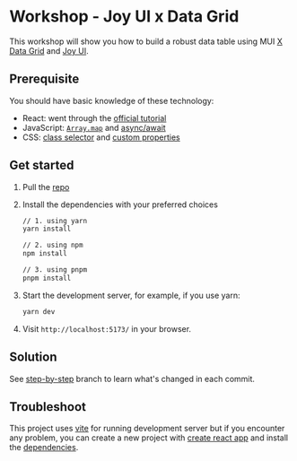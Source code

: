 # Workshop - Joy UI x Data Grid

This workshop will show you how to build a robust data table using MUI [X Data Grid](https://mui.com/x/react-data-grid/) and [Joy UI](https://mui.com/joy-ui/getting-started/overview/).

## Prerequisite

You should have basic knowledge of these technology:

- React: went through the [official tutorial](https://react.dev/learn/tutorial-tic-tac-toe)
- JavaScript: [`Array.map`](https://developer.mozilla.org/en-US/docs/Web/JavaScript/Reference/Global_Objects/Array/map) and [async/await](https://developer.mozilla.org/en-US/docs/Web/JavaScript/Reference/Statements/async_function)
- CSS: [class selector](https://developer.mozilla.org/en-US/docs/Web/CSS/Class_selectors) and [custom properties](https://developer.mozilla.org/en-US/docs/Web/CSS/Using_CSS_custom_properties)

## Get started

1. Pull the [repo](https://github.com/mui/workshop-joy-datagrid)
2. Install the dependencies with your preferred choices

   ```sh
   // 1. using yarn
   yarn install

   // 2. using npm
   npm install

   // 3. using pnpm
   pnpm install
   ```

3. Start the development server, for example, if you use yarn:

   ```sh
   yarn dev
   ```

4. Visit `http://localhost:5173/` in your browser.

## Solution

See [step-by-step](https://github.com/mui/workshop-joy-datagrid/commits/step-by-step) branch to learn what's changed in each commit.

## Troubleshoot

This project uses [vite](https://vitejs.dev/guide/) for running development server but if you encounter any problem, you can create a new project with [create react app](https://create-react-app.dev/) and install the [dependencies](https://github.com/mui/workshop-joy-datagrid/commit/61f86ad3e952a31506baf8d24fce0fce5a3f6032).
